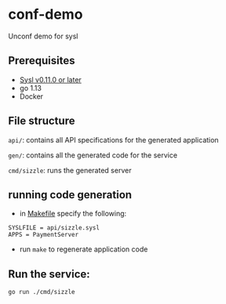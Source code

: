 # conf-demo

Unconf demo for sysl

## Prerequisites

- [Sysl v0.11.0 or later ](https://sysl.io/docs/install/)
- go 1.13
- Docker

## File structure 

`api/`: contains all API specifications for the generated application

`gen/`: contains all the generated code for the service

`cmd/sizzle`: runs the generated server

## running code generation
- in [Makefile](Makefile) specify the following:
```
SYSLFILE = api/sizzle.sysl
APPS = PaymentServer
```
- run `make` to regenerate application code


## Run the service:

`go run ./cmd/sizzle`